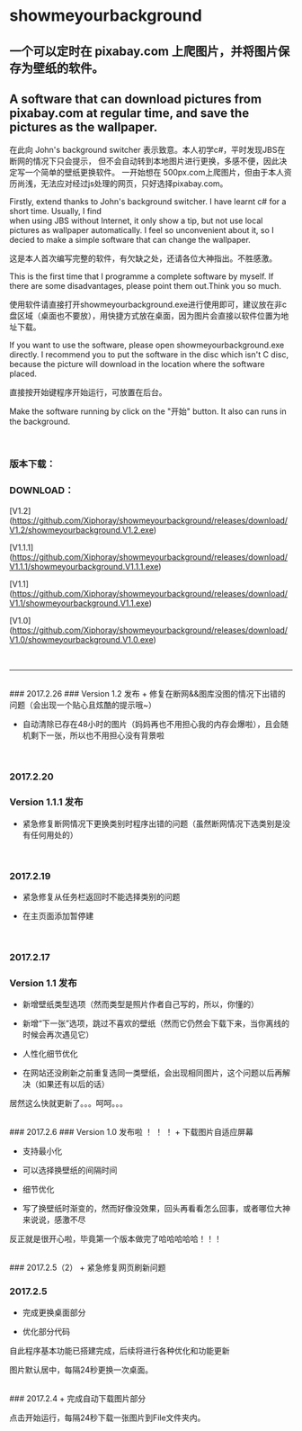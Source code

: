 # showmeyourbackground
## 一个可以定时在 pixabay.com 上爬图片，并将图片保存为壁纸的软件。
## A software that can download pictures from pixabay.com at regular time, and save the pictures as the wallpaper.
 
在此向 John's background switcher 表示致意。本人初学c#，平时发现JBS在断网的情况下只会提示，
但不会自动转到本地图片进行更换，多感不便，因此决定写一个简单的壁纸更换软件。
一开始想在 500px.com上爬图片，但由于本人资历尚浅，无法应对经过js处理的网页，只好选择pixabay.com。

Firstly, extend thanks to John's background switcher. I have learnt c# for a short time. Usually, I find  
when using JBS without Internet, it only show a tip, but not use local pictures as wallpaper automatically. 
I feel so unconvenient about it, so I decied to make a simple software that can change the wallpaper.

这是本人首次编写完整的软件，有欠缺之处，还请各位大神指出。不胜感激。

This is the first time that I programme a complete software by myself. If there are some disadvantages, please point them out.Think you so much.

使用软件请直接打开showmeyourbackground.exe进行使用即可，建议放在非c盘区域（桌面也不要放），用快捷方式放在桌面，因为图片会直接以软件位置为地址下载。

If you want to use the software, please open showmeyourbackground.exe directly. I recommend you to put the software in the disc which isn't C disc, because the picture will download in the location where the software placed.

直接按开始键程序开始运行，可放置在后台。

Make the software running by click on the "开始" button. It also can runs in the background.



  <br/>


### 版本下载：
### DOWNLOAD：

 [V1.2] (https://github.com/Xiphoray/showmeyourbackground/releases/download/V1.2/showmeyourbackground.V1.2.exe)
 
 [V1.1.1] (https://github.com/Xiphoray/showmeyourbackground/releases/download/V1.1.1/showmeyourbackground.V1.1.1.exe)
 
 [V1.1] (https://github.com/Xiphoray/showmeyourbackground/releases/download/V1.1/showmeyourbackground.V1.1.exe)
  
 [V1.0] (https://github.com/Xiphoray/showmeyourbackground/releases/download/V1.0/showmeyourbackground.V1.0.exe)
 
  <br/>
 
 ***
 
 <br/>
### 2017.2.26
### Version 1.2 发布
+ 修复在断网&&图库没图的情况下出错的问题（会出现一个贴心且炫酷的提示哦~）

+ 自动清除已存在48小时的图片（妈妈再也不用担心我的内存会爆啦），且会随机剩下一张，所以也不用担心没有背景啦
 
  <br/>
### 2017.2.20
### Version 1.1.1 发布
+ 紧急修复断网情况下更换类别时程序出错的问题（虽然断网情况下选类别是没有任何用处的）
 
   
  <br/>
### 2017.2.19
+ 紧急修复从任务栏返回时不能选择类别的问题

+ 在主页面添加暂停建

 <br/>

### 2017.2.17
### Version 1.1 发布
+ 新增壁纸类型选项（然而类型是照片作者自己写的，所以，你懂的）

+ 新增“下一张”选项，跳过不喜欢的壁纸（然而它仍然会下载下来，当你离线的时候会再次遇见它）

+ 人性化细节优化

* 在网站还没刷新之前重复选同一类壁纸，会出现相同图片，这个问题以后再解决（如果还有以后的话）

居然这么快就更新了。。。呵呵。。。


 <br/>
### 2017.2.6
### Version 1.0 发布啦 ！ ！ ！
+ 下载图片自适应屏幕

+ 支持最小化

+ 可以选择换壁纸的间隔时间

+ 细节优化

+ 写了换壁纸时渐变的，然而好像没效果，回头再看看怎么回事，或者哪位大神来说说，感激不尽

反正就是很开心啦，毕竟第一个版本做完了哈哈哈哈哈！！！


 <br/>
### 2017.2.5（2）
+ 紧急修复网页刷新问题

 <br/>

### 2017.2.5
+ 完成更换桌面部分

+ 优化部分代码

自此程序基本功能已搭建完成，后续将进行各种优化和功能更新

图片默认居中，每隔24秒更换一次桌面。


 <br/>
### 2017.2.4
+ 完成自动下载图片部分

点击开始运行，每隔24秒下载一张图片到File文件夹内。





